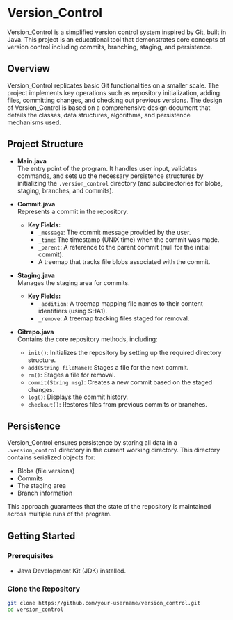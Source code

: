 # Version_Control

Version_Control is a simplified version control system inspired by Git, built in Java. This project is an educational tool that demonstrates core concepts of version control including commits, branching, staging, and persistence.

## Overview

Version_Control replicates basic Git functionalities on a smaller scale. The project implements key operations such as repository initialization, adding files, committing changes, and checking out previous versions. The design of Version_Control is based on a comprehensive design document that details the classes, data structures, algorithms, and persistence mechanisms used.

## Project Structure

- **Main.java**  
  The entry point of the program. It handles user input, validates commands, and sets up the necessary persistence structures by initializing the `.version_control` directory (and subdirectories for blobs, staging, branches, and commits).

- **Commit.java**  
  Represents a commit in the repository.  
  - **Key Fields:**  
    - `_message`: The commit message provided by the user.  
    - `_time`: The timestamp (UNIX time) when the commit was made.  
    - `_parent`: A reference to the parent commit (null for the initial commit).  
    - A treemap that tracks file blobs associated with the commit.

- **Staging.java**  
  Manages the staging area for commits.  
  - **Key Fields:**  
    - `_addition`: A treemap mapping file names to their content identifiers (using SHA1).  
    - `_remove`: A treemap tracking files staged for removal.

- **Gitrepo.java**  
  Contains the core repository methods, including:
  - `init()`: Initializes the repository by setting up the required directory structure.
  - `add(String fileName)`: Stages a file for the next commit.
  - `rm()`: Stages a file for removal.
  - `commit(String msg)`: Creates a new commit based on the staged changes.
  - `log()`: Displays the commit history.
  - `checkout()`: Restores files from previous commits or branches.

## Persistence

Version_Control ensures persistence by storing all data in a `.version_control` directory in the current working directory. This directory contains serialized objects for:
- Blobs (file versions)
- Commits
- The staging area
- Branch information

This approach guarantees that the state of the repository is maintained across multiple runs of the program.

## Getting Started

### Prerequisites
- Java Development Kit (JDK) installed.

### Clone the Repository

```bash
git clone https://github.com/your-username/version_control.git
cd version_control
